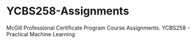 # YCBS258-Assignments
McGill Professional Certificate Program Course Assignments.
YCBS258 - Practical Machine Learning
